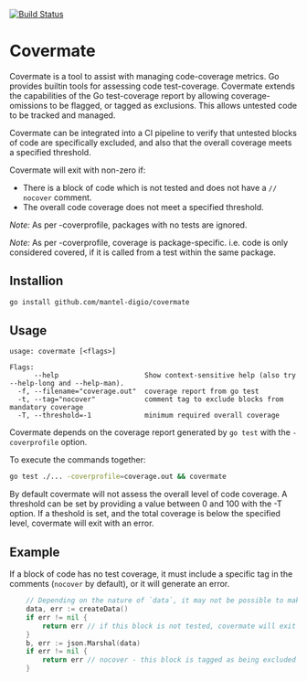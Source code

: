 [![Build Status](https://travis-ci.org/mantel-digio/covermate.svg?branch=master)](https://travis-ci.org/mantel-digio/covermate)

# Covermate

Covermate is a tool to assist with managing code-coverage metrics.  Go provides builtin tools for assessing code test-coverage.  Covermate extends the capabilities of the Go test-coverage report by allowing coverage-omissions to be flagged, or tagged as exclusions. This allows untested code to be tracked and managed.

Covermate can be integrated into a CI pipeline to verify that untested blocks of code are specifically excluded, and also that the overall coverage meets a specified threshold.

Covermate will exit with non-zero if:
- There is a block of code which is not tested and does not have a `// nocover` comment.
- The overall code coverage does not meet a specified threshold.

*Note:* As per -coverprofile, packages with no tests are ignored.

*Note:* As per -coverprofile, coverage is package-specific.  i.e. code is only considered covered, if it is called from a test within the same package.

## Installion

```bash
go install github.com/mantel-digio/covermate
```

## Usage
```
usage: covermate [<flags>]

Flags:
      --help                     Show context-sensitive help (also try --help-long and --help-man).
  -f, --filename="coverage.out"  coverage report from go test
  -t, --tag="nocover"            comment tag to exclude blocks from mandatory coverage
  -T, --threshold=-1             minimum required overall coverage
```

Covermate depends on the coverage report generated by `go test` with the  `-coverprofile` option.

To execute the commands together:
```bash
go test ./... -coverprofile=coverage.out && covermate
```

By default covermate will not assess the overall level of code coverage.  A threshold can be set by 
providing a value between 0 and 100 with the -T option.  If a theshold is set, and the total coverage is
below the specified level, covermate will exit with an error.

## Example

If a block of code has no test coverage, it must include a specific tag in the comments (`nocover` by default), or it will generate an error.

```go
    // Depending on the nature of `data`, it may not be possible to make `json.Marshal()` return an error.
    data, err := createData()
    if err != nil {
        return err // if this block is not tested, covermate will exit with error
    }
    b, err := json.Marshal(data)
    if err != nil {
        return err // nocover - this block is tagged as being excluded from mandatory code coverage
    }
```